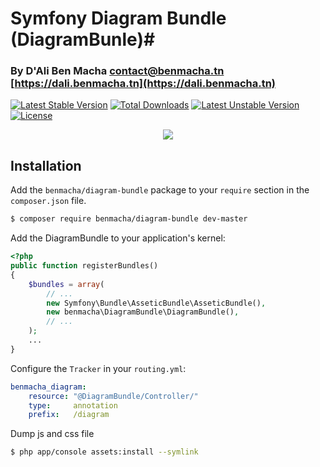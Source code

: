 # Symfony Diagram Bundle (DiagramBunle)#
### By D'Ali Ben Macha <contact@benmacha.tn> [https://dali.benmacha.tn](https://dali.benmacha.tn) ###


[![Latest Stable Version](https://poser.pugx.org/benmacha/diagram-bundle/version)](https://packagist.org/packages/benmacha/diagram-bundle) [![Total Downloads](https://poser.pugx.org/benmacha/diagram-bundle/downloads)](https://packagist.org/packages/benmacha/mousetracker) [![Latest Unstable Version](https://poser.pugx.org/benmacha/diagram-bundle/v/unstable)](//packagist.org/packages/benmacha/diagram-bundle) [![License](https://poser.pugx.org/benmacha/diagram-bundle/license)](https://packagist.org/packages/benmacha/diagram-bundle) 


<p align="center"><a href="https://dali.benmacha.tn" target="_blank">
    <img src="https://server.benmacha.tn/uploads/DiagramBundle.png">
</a></p>

## Installation ##

Add the `benmacha/diagram-bundle` package to your `require` section in the `composer.json` file.

``` bash
$ composer require benmacha/diagram-bundle dev-master
```


Add the DiagramBundle to your application's kernel:

``` php
<?php
public function registerBundles()
{
    $bundles = array(
        // ...
        new Symfony\Bundle\AsseticBundle\AsseticBundle(),
        new benmacha\DiagramBundle\DiagramBundle(),
        // ...
    );
    ...
}
```

Configure the `Tracker` in your `routing.yml`:

``` yaml
benmacha_diagram:
    resource: "@DiagramBundle/Controller/"
    type:     annotation
    prefix:   /diagram
```

Dump js and css file

``` bash
$ php app/console assets:install --symlink
```
